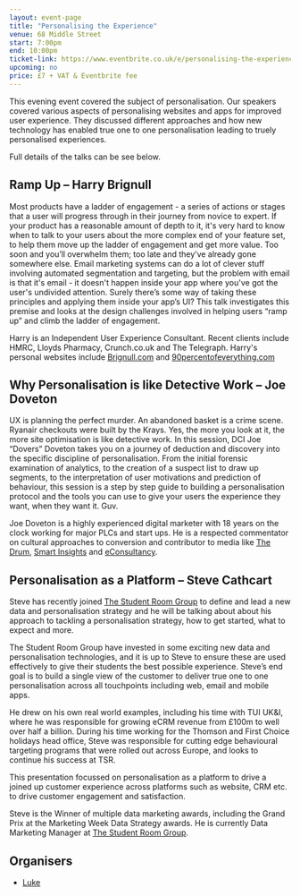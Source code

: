 ```yaml
---
layout: event-page  
title: "Personalising the Experience"
venue: 68 Middle Street
start: 7:00pm
end: 10:00pm
ticket-link: https://www.eventbrite.co.uk/e/personalising-the-experience-tickets-21256301169?ref=estw
upcoming: no
price: £7 + VAT & Eventbrite fee
---
```


This evening event covered the subject of personalisation. Our speakers covered various aspects of personalising websites and apps for improved user experience. They discussed different approaches and how new technology has enabled true one to one personalisation leading to truely personalised experiences. 

Full details of the talks can be see below.

## Ramp Up – Harry Brignull

Most products have a ladder of engagement - a series of actions or stages that a user will progress through in their journey from novice to expert. If your product has a reasonable amount of depth to it, it's very hard to know when to talk to your users about the more complex end of your feature set, to help them move up the ladder of engagement and get more value. Too soon and you’ll overwhelm them; too late and they’ve already gone somewhere else. Email marketing systems can do a lot of clever stuff involving automated segmentation and targeting, but the problem with email is that it's email - it doesn't happen inside your app where you've got the user's undivided attention. Surely there’s some way of taking these principles and applying them inside your app’s UI? This talk investigates this premise and looks at the design challenges involved in helping users “ramp up” and climb the ladder of engagement. 

Harry is an Independent User Experience Consultant. Recent clients include HMRC, Lloyds Pharmacy, Crunch.co.uk and The Telegraph. Harry's personal websites include <a href="http://Brignull.com">Brignull.com</a> and <a href="http://90percentofeverything.com">90percentofeverything.com</a>  

## Why Personalisation is like Detective Work – Joe Doveton

UX is planning the perfect murder. An abandoned basket is a crime scene. Ryanair checkouts were built by the Krays. Yes, the more you look at it, the more site optimisation is like detective work. In this session, DCI Joe “Dovers” Doveton takes you on a journey of deduction and discovery into the specific discipline of personalisation. From the initial forensic examination of analytics, to the creation of a suspect list to draw up segments, to the interpretation of user motivations and prediction of behaviour, this session is a step by step guide to building a personalisation protocol and the tools you can use to give your users the experience they want, when they want it. Guv. 

Joe Doveton is a highly experienced digital marketer with 18 years on the clock working for major  PLCs and start ups. He is a respected commentator on cultural approaches to conversion and contributor to media like <a href="http://www.thedrum.com/opinion/2015/05/01/general-election-2015-which-party-polling-best-website-performance">The Drum</a>, <a href="http://www.smartinsights.com/digital-marketing-strategy/job-globlmax-colours-fly-away/">Smart Insights</a> and <a href="https://econsultancy.com/blog/authors/joe-doveton-2/">eConsultancy</a>.


## Personalisation as a Platform – Steve Cathcart

Steve has recently joined <a href="http://www.thestudentroom.co.uk/">The Student Room Group</a> to define and lead a new data and personalisation strategy and he will be talking about about his approach to tackling a personalisation strategy, how to get started, what to expect and more. 

The Student Room Group have invested in some exciting new data and personalisation technologies, and it is up to Steve to ensure these are used effectively to give their students the best possible experience. Steve’s end goal is to build a single view of the customer to deliver true one to one personalisation across all touchpoints including web, email and mobile apps.

He drew on his own real world examples, including his time with TUI UK&I, where he was responsible for growing eCRM revenue from £100m to well over half a billion. During his time working for the Thomson and First Choice holidays head office, Steve was responsible for cutting edge behavioural targeting programs that were rolled out across Europe, and looks to continue his success at TSR.

This presentation focussed on personalisation as a platform to drive a joined up customer experience across platforms such as website, CRM etc. to drive customer engagement and satisfaction.

Steve is the Winner of multiple data marketing awards, including the Grand Prix at the Marketing Week Data Strategy awards. He is currently Data Marketing Manager at <a href="http://www.thestudentroom.co.uk/">The Student Room Group</a>.

## Organisers

- <a href="http://uxbrighton.org.uk/about/#luke">Luke</a>
